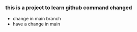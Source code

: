 ### this is a project to learn github command changed

+ change in main branch
+ have a change in main

